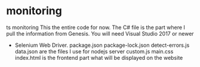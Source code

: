 # monitoring
ts monitoring 
This the entire code for now. The C# file is the part where I pull the information from Genesis. You will need Visual Studio 2017 or newer
+ Selenium Web Driver.
package.json	package-lock.json	detect-errors.js	data.json	are the files I use for nodejs server
custom.js	main.css	index.html is the frontend part what will be displayed on the website
